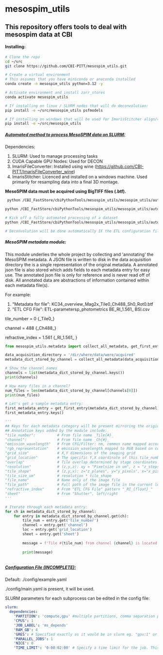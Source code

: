 # mesospim_utils

## This repository offers tools to deal with mesospim data at CBI

#### Installing:

```bash
# Clone the repo
cd ~/src
git clone https://github.com/CBI-PITT/mesospim_utils.git

# Create a virtual environment
# This assumes that you have miniconda or anaconda installed
conda create -n mesospim_utils python=3.12 -y

# Activate environment and install zarr_stores
conda activate mesospim_utils

# If installing on linux / SLURM nodes that will do deconvolution:
pip install -e ~/src/mesospim_utils psfmodels

# If installing on windows that will be used for ImarisStitcher align/resampling:
pip install -e ~/src/mesospim_utils
```



##### **<u>Automated method to process MesoSPIM data on SLURM:</u>**

Dependencies:

1) SLURM: Used to manage processing tasks
2) CUDA Capable GPU Nodes: Used for DECON
3) ImarisFileConverter: Installed using wine (https://github.com/CBI-PITT/ImarisFileConverter_wine)
4) ImarisStitcher: Licenced and installed on a windows machine. Used primarily for resampling data into a final 3D montage.

**MesoSPIM data must be acquired using BigTIFF files (.btf).** 

```bash
 python /CBI_FastStore/cbiPythonTools/mesospim_utils/mesospim_utils/automated.py --help
```

```bash
python /CBI_FastStore/cbiPythonTools/mesospim_utils/mesospim_utils/automated.py automated-method-slurm --help

# Kick off a fully automated processing of a dataset
python /CBI_FastStore/cbiPythonTools/mesospim_utils/mesospim_utils/automated.py automated-method-slurm /CBI_FastStore/tmp/mesospim/knee

# Deconvolution will be done automatically IF the ETL configuration file contains the pattern "_RI_{float_RI}_". If this pattern is not found, decon does not proceed.
```

##### MesoSPIM metadata module:

This module underlies the whole project by collecting and 'annotating' the MesoSPIM metadata. A JSON file is written to disk in the data acquisition directory the is a single representation of the original metadata. A annotated json file is also stored which adds fields to each metadata entry for easy use. The annotated json file is only for reference and is never read off of disk. All annotated data are abstractions of information contained within each metadata file(s). 



For example: 

1) "Metadata for file": KC34_overview_Mag2x_Tile0_Ch488_Sh0_Rot0.btf
2) "ETL CFG File": ETL-parametersp_photometrics BE_RI_1.561_ BSI.csv

tile_number = 0 {\_Tile0_}

channel = 488 {\_Ch488_}

refractive_index = 1.561 {\_RI_1.561_ }



```python
from mesospim_utils.metadata import collect_all_metadata, get_first_entry

data_acquisition_directory = '/dir/where/data/were/acquired'
metadata_dict_stored_by_channel = collect_all_metadata(data_acquisition_directory)

# Show the channel names
channels = list(metadata_dict_stored_by_channel.keys())
print(channels)

# How many files in a channel?
num_files = len(metadata_dict_stored_by_channel[channels[0]])
print(num_files)

# Let's get a sample metadata entry:
first_metadata_entry = get_first_entry(metadata_dict_stored_by_channel)
first_metadata_entry.keys()

'''
## Keys for each metadata category will be present mirroring the origional file.
## Annotation keys added by the module include:
"tile_number": 			# From file name _Tile{#}_
"channel": 				# From file name _Ch{#}_
"emission_wavelength"	# From CFG/Filter: nm, common name mapped according to config
"rgb_representation"	# emission_wavelength mapped to RGB based on config
"grid_size"				# X,Y dimensions of the imaging grid
"grid_location"			# The specific Y,X coordinate of this tile_number
"overlap"				# Tile overlap determined by stage coordinates of multipe files
"resolution"			# (z,y,z): xy = "Pixelsize in um", z = "z_stepsize"
"tile_shape"			# (z,y,x): z="z_planes", y="y_pixels", x="x_pixels" 
"tile_size_um"			# resolution * tile_shape
"file_name"				# Name only of the image file
"file_path"				# Full path of the image file in the current location
"refractive_index"		# From "ETL CFG File" pattern "_RI_{float}_"
"sheet"					# From "Shutter", left/right 
'''

# Iterate through each metadata entry:
for ch in metadata_dict_stored_by_channel:
    for entry in metadata_dict_stored_by_channel.get(ch):
        tile_num = entry.get('tile_number')
        channel = entry.get('channel')
        loc = entry.get('grid_location')
        sheet = entry.get('sheet')
        
        message = f'Tile #{tile_num} from channel {channel} is located at position {(loc.x, loc.y)} and was imaged using the {sheet} light sheet'
        
        print(message)



```



##### <u>Configuration File (INCOMPLETE):</u>

Default: ./config/example.yaml

./config/main.yaml is present, it will be used.

SLURM parameters for each subprocess can be edited in the config file:

```yaml
slurm:
  dependencies:
    'PARTITION': 'compute,gpu' #multiple partitions, comma separation part1,part2
    'CPUS': 1
    'JOB_LABEL': 'ms_depends'
    'RAM_GB': 4
    'GRES': # Specified exactly as it would be in slurm eg. "gpu:1" or None
    'PARALLEL_JOBS': 1
    'NICE': 0
    'TIME_LIMIT': '0-00:02:00' # Specify a time limit for the job. This can kill jobs that get stuck but short times can also increase priority
```
